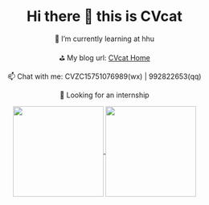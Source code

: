 <div align="center">
<h1>Hi there 👋 this is CVcat</h1>
</div>

<div align="center">
    <p>🌱 I’m currently learning at hhu</p>
    <p>⛳ My blog url: <a href="https://github.com/cv-cat">CVcat Home</a></p>
    <p>📫 Chat with me: CVZC15751076989(wx) | 992822653(qq)</p>
    <p>🎯 Looking for an internship</p>
  </ul>
  
  
  
  
</div>
  
<div align="center">
  <a href="https://github.com/cv-cat">
    <img height=180 align="center" src="https://github-readme-stats.vercel.app/api?username=cv-cat&show_icons=true&count_private=true&hide=prs&theme=default_repocard" />
  </a>
  <a> 
   <img height=180 align="center" src="https://i.giphy.com/media/v1.Y2lkPTc5MGI3NjExdzB4bTB3N3QzZTZ3cmNkcWt2NWs5dGIzN2hyc3RlaWlmaHFibW9tdiZlcD12MV9pbnRlcm5hbF9naWZfYnlfaWQmY3Q9Zw/lJNoBCvQYp7nq/giphy.gif" />
  </a>
</div>


